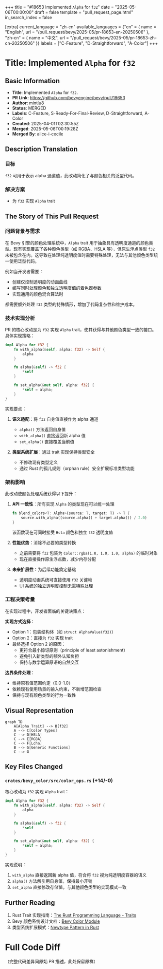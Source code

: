 +++
title = "#18653 Implemented `Alpha` for `f32`"
date = "2025-05-06T00:00:00"
draft = false
template = "pull_request_page.html"
in_search_index = false

[extra]
current_language = "zh-cn"
available_languages = {"en" = { name = "English", url = "/pull_request/bevy/2025-05/pr-18653-en-20250506" }, "zh-cn" = { name = "中文", url = "/pull_request/bevy/2025-05/pr-18653-zh-cn-20250506" }}
labels = ["C-Feature", "D-Straightforward", "A-Color"]
+++

# Title: Implemented `Alpha` for `f32`

## Basic Information
- **Title**: Implemented `Alpha` for `f32`.
- **PR Link**: https://github.com/bevyengine/bevy/pull/18653
- **Author**: mintlu8
- **Status**: MERGED
- **Labels**: C-Feature, S-Ready-For-Final-Review, D-Straightforward, A-Color
- **Created**: 2025-04-01T02:30:55Z
- **Merged**: 2025-05-06T00:19:28Z
- **Merged By**: alice-i-cecile

## Description Translation
### 目标

`f32` 可用于表示 alpha 通道值，此改动简化了与颜色相关的泛型代码。

### 解决方案

- 为 `f32` 实现 `Alpha` trait

## The Story of This Pull Request

### 问题背景与需求
在 Bevy 引擎的颜色处理系统中，`Alpha` trait 用于抽象具有透明度通道的颜色类型。现有实现覆盖了各种颜色类型（如 RGBA、HSLA 等），但原生浮点类型 `f32` 未被包含在内。这导致在处理纯透明度值时需要特殊处理，无法与其他颜色类型统一使用泛型代码。

例如当开发者需要：
- 创建仅控制透明度的动画曲线
- 编写同时处理颜色和独立透明度值的着色器参数
- 实现通用的颜色混合算法时

都需要额外处理 `f32` 类型的特殊情形，增加了代码复杂性和维护成本。

### 技术实现分析
PR 的核心改动是为 `f32` 实现 `Alpha` trait，使其获得与其他颜色类型一致的接口。具体实现策略：

```rust
impl Alpha for f32 {
    fn with_alpha(&self, alpha: f32) -> Self {
        alpha
    }

    fn alpha(&self) -> f32 {
        *self
    }

    fn set_alpha(&mut self, alpha: f32) {
        *self = alpha;
    }
}
```

实现要点：
1. **语义适配**：将 `f32` 自身值直接作为 alpha 通道
   - `alpha()` 方法返回自身值
   - `with_alpha()` 直接返回新 alpha 值
   - `set_alpha()` 直接覆盖当前值

2. **类型系统扩展**：通过 trait 实现保持类型安全
   - 不修改现有类型定义
   - 通过 Rust 的孤儿规则（orphan rule）安全扩展标准类型功能

### 架构影响
此改动使颜色处理系统获得以下提升：
1. **API 一致性**：所有实现 `Alpha` 的类型现在可以统一处理
   ```rust
   fn blend_colors<T: Alpha>(source: T, target: T) -> T {
       source.with_alpha((source.alpha() + target.alpha()) / 2.0)
   }
   ```
   该函数现在可同时接受 `Hsla` 颜色和独立 `f32` 透明度值

2. **性能优势**：消除不必要的类型转换
   - 之前需要将 `f32` 包装为 `Color::rgba(1.0, 1.0, 1.0, alpha)` 的临时对象
   - 现在直接操作原生浮点数，减少内存分配

3. **未来扩展性**：为后续功能奠定基础
   - 透明度动画系统可直接使用 `f32` 关键帧
   - UI 系统的独立透明度控制无需特殊处理

### 工程决策考量
在实现过程中，开发者面临的关键决策点：

**实现方式选择**：
- Option 1：包装结构体（如 `struct AlphaValue(f32)`）
- Option 2：直接为 `f32` 实现 trait
- 最终选择 Option 2 的原因：
  - 更符合最小惊讶原则（principle of least astonishment）
  - 避免引入新类型的额外认知负担
  - 保持与数学运算原语的自然交互

**边界条件处理**：
- 维持原有值范围约定（0.0-1.0）
- 依赖现有使用场景的输入约束，不新增范围检查
- 保持与现有颜色类型的行为一致性

## Visual Representation

```mermaid
graph TD
    A[Alpha Trait] --> B[f32]
    A --> C[Color Types]
    C --> D[HSLA]
    C --> E[RGBA]
    C --> F[Lcha]
    B --> G[Generic Functions]
    C --> G
```

## Key Files Changed

### `crates/bevy_color/src/color_ops.rs` (+14/-0)
核心改动为 `f32` 实现 `Alpha` trait：

```rust
impl Alpha for f32 {
    fn with_alpha(&self, alpha: f32) -> Self {
        alpha
    }

    fn alpha(&self) -> f32 {
        *self
    }

    fn set_alpha(&mut self, alpha: f32) {
        *self = alpha;
    }
}
```

实现说明：
1. `with_alpha` 直接返回新 alpha 值，符合将 `f32` 视为纯透明度容器的语义
2. `alpha()` 方法解引用自身值，保持最小开销
3. `set_alpha` 直接修改存储值，与其他颜色类型的实现模式一致

## Further Reading

1. Rust Trait 实现指南：[The Rust Programming Language - Traits](https://doc.rust-lang.org/book/ch10-02-traits.html)
2. Bevy 颜色系统设计文档：[Bevy Color Module](https://bevyengine.org/learn/book/features/color/)
3. 类型系统扩展模式：[Newtype Pattern in Rust](https://rust-unofficial.github.io/patterns/patterns/behavioural/newtype.html)

# Full Code Diff
（完整代码差异同原始 PR 描述，此处保留原样）
